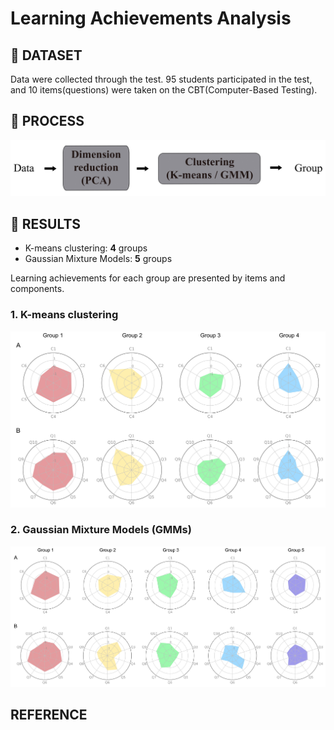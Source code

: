 # Learning Achievements Analysis
## :memo: DATASET
Data were collected through the test. 95 students participated in the test, and 10 items(questions) were taken on the CBT(Computer-Based Testing).

## :memo: PROCESS
![blockdiagram](/figure/blockdiagram.jpg)

## :memo: RESULTS
* K-means clustering: **4** groups 
* Gaussian Mixture Models: **5** groups

Learning achievements for each group are presented by items and components. 

### 1. K-means clustering
![k-means](/figure/km_radar.jpg)

### 2. Gaussian Mixture Models (GMMs)
![GMM](/figure/gmm_radar.jpg)

## REFERENCE
